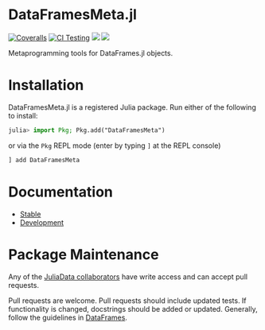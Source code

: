 # DataFramesMeta.jl

[![Coveralls](https://coveralls.io/repos/github/JuliaStats/DataFramesMeta.jl/badge.svg?branch=master)](https://coveralls.io/github/JuliaStats/DataFramesMeta.jl?branch=master)
[![CI Testing](https://github.com/JuliaData/DataFramesMeta.jl/workflows/CI/badge.svg)](https://github.com/JuliaData/DataFramesMeta.jl/actions?query=workflow%3ACI+branch%3Amaster)
[![](https://img.shields.io/badge/docs-stable-blue.svg)](https://JuliaData.github.io/DataFramesMeta.jl/stable)
[![](https://img.shields.io/badge/docs-dev-blue.svg)](https://JuliaData.github.io/DataFramesMeta.jl/dev)

Metaprogramming tools for DataFrames.jl objects.

# Installation

DataFramesMeta.jl is a registered Julia package. Run either of the following to 
install:

```julia
julia> import Pkg; Pkg.add("DataFramesMeta")
```

or via the `Pkg` REPL mode (enter by typing `]` at the REPL console)

```julia
] add DataFramesMeta
```

# Documentation

* [Stable](https://JuliaData.github.io/DataFramesMeta.jl/stable)
* [Development](https://JuliaData.github.io/DataFramesMeta.jl/dev)

# Package Maintenance

Any of the
[JuliaData collaborators](https://github.com/orgs/JuliaData/teams/collaborators)
have write access and can accept pull requests.

Pull requests are welcome. Pull requests should include updated tests. If
functionality is changed, docstrings should be added or updated. Generally,
follow the guidelines in
[DataFrames](https://github.com/JuliaData/DataFrames.jl/blob/master/CONTRIBUTING.md).
